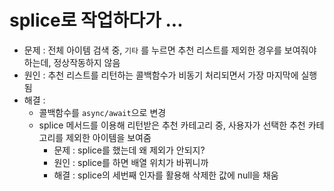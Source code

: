# splice로 작업하다가 ...
- 문제 : 전체 아이템 검색 중, ``` 기타 ``` 를 누르면 추천 리스트를 제외한 경우를 보여줘야하는데, 정상작동하지 않음
- 원인 : 추천 리스트를 리턴하는 콜백함수가 비동기 처리되면서 가장 마지막에 실행됨 
- 해결 : 
    - 콜백함수를 ``` async/await ```으로 변경
    - splice 메서드를 이용해 리턴받은 추천 카테고리 중, 사용자가 선택한 추천 카테고리를 제외한 아이템을 보여줌
        - 문제 : splice를 했는데 왜 제외가 안되지?
        - 원인 : splice를 하면 배열 위치가 바뀌니까
        - 해결 : splice의 세번째 인자를 활용해 삭제한 값에 null을 채움
